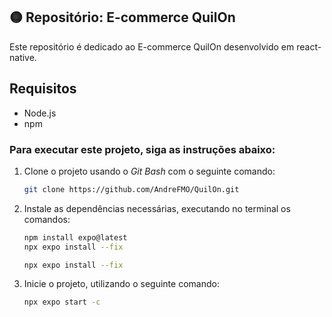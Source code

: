 
## 🟡 Repositório: E-commerce QuilOn


Este repositório é dedicado ao E-commerce QuilOn desenvolvido em react-native. 


## Requisitos

- Node.js
- npm 


### Para executar este projeto, siga as instruções abaixo:


1. Clone o projeto usando o *Git Bash* com o seguinte comando:

    ```bash
    git clone https://github.com/AndreFMO/QuilOn.git
    ```


2. Instale as dependências necessárias, executando no terminal os comandos:
    ```sh
    npm install expo@latest
    npx expo install --fix
    ```
    
     ```sh
    npx expo install --fix
    ```
     
    
3. Inicie o projeto, utilizando o seguinte comando:
    ```sh
    npx expo start -c
     ```

